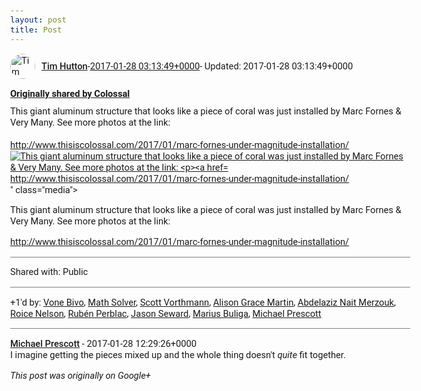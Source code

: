 ```yaml
---
layout: post
title: Post
---
```


<html><head><meta charset="utf-8"><title>Google+ post</title><style>body {font: 11pt Roboto, Arial, sans-serif; max-width: 640px; margin: 24px;}.author-photo {border-radius: 50%; margin-right: 10px; width: 40px;}.author {font-weight: 500;}.main-content {margin: 15px 0 15px;}.post-title {font-weight: bold;}.location {display: block; margin-top: 15px;}.location img {float: left; margin-right: 5px; width: 20px;}.media-link {display: inline-block; max-width: 100%; vertical-align: top;}.media-link p {margin-top: 5px; max-height: 4em; overflow: scroll;}.media {max-height: 100vh; max-width: 100%;}.video-placeholder {background: black; display: flex; height: 300px; max-width: 100%; width: 640px;}.play-icon {border-bottom: 30px solid transparent; border-left: 50px solid white; border-top: 30px solid transparent; color: white; margin: auto;}.album {max-height: 800px; overflow: scroll; width: calc(100vw - 48px);}.album .media-link {margin-right: 5px; max-width: 250px;}.album .media {max-height: 250px;}.link-embed {border-top: 1px solid lightgrey; display: block; margin-top: 20px;}.link-embed img {max-width: 100%;}.inline-link-embed {display: block;}.inline-link-embed img {vertical-align: middle;}.link-title {display: inline-block; font-size: medium; font-weight: 300; padding-left: 1em;}.reshare-attribution {display: block; font-weight: bold; margin-bottom: 10px;}.poll-image {margin-bottom: 5px; max-height: 300px; max-width: 500px;}.poll-choice {align-items: center; display: flex; margin-bottom: 5px; max-width: 500px;}.poll-choice-percentage {background-color: lightblue; height: 100%; left: 0; position: absolute; z-index: -1;}.poll-choice-selected {margin-right: 5px;}.poll-choice-results {border: 1px solid lightgray; border-radius: 5px; display: flex; line-height: 40px; overflow: hidden; padding: 0 8px; position: relative;}.poll-choice-results, .poll-choice-description {flex-grow: 1; margin-right: 10px;}.poll-choice-image {width: 100%;}.poll-choice-image, .poll-choice-image img {max-height: 40px; max-width: 100px;}.poll-choice-votes {max-height: 100px; overflow: auto;}.plus-entity-embed {color: black; display: block; text-decoration: none;}.plus-entity-embed-cover-photo {max-height: 300px; max-width: 100%;}.plus-entity-embed-info {padding: 0 1em 1em;}.plus-entity-embed-info h2 {font-weight: 500; margin: 10px 0;}.plus-entity-embed-info p {font-size: small; margin: 0;}.collection-owner-avatar {border-radius: 50%; border: 2px solid white; height: 40px; margin-top: -22px;}.visibility {padding: 1em 0; border-top: 1px solid grey;}.post-activity {padding: 1em 0; border-top: 1px solid grey;}.comments {border-top: 1px solid gray; padding-top: 1em;}.comment + .comment {margin-top: 1em;}.comment .media-link, .comment .inline-link-embed {margin-top: 5px;}</style></head><body><div style="margin-bottom:1em;"><div style="display:flex; align-items:center"><img class="author-photo" src="https://lh4.googleusercontent.com/-epo4ZZKNqEw/AAAAAAAAAAI/AAAAAAAAVSU/qu3LpcHEnoQ/s64-c/photo.jpg" alt="Tim Hutton"><a href="https://plus.google.com/+TimHutton" target="_blank" class="author">Tim Hutton</a> - <a target="_blank" href="https://plus.google.com/+TimHutton/posts/gjYefXZebsi">2017-01-28 03:13:49+0000</a><span> - Updated: 2017-01-28 03:13:49+0000</span></div><div class="main-content"></div><div><a target="_blank" href="https://plus.google.com/+Colossal/posts/8x8mWPHUEtE" class="reshare-attribution">Originally shared by Colossal</a>This giant aluminum structure that looks like a piece of coral was just installed by Marc Fornes &amp; Very Many. See more photos at the link:<br><br><a rel="nofollow" target="_blank" href="http://www.thisiscolossal.com/2017/01/marc-fornes-under-magnitude-installation/" class="ot-anchor bidi_isolate" jslog="10929; track:click" dir="ltr">http://www.thisiscolossal.com/2017/01/marc-fornes-under-magnitude-installation/</a><a href="https://lh3.googleusercontent.com/-0JOseU0GkpI/WIuraQVFLAI/AAAAAAAAwSE/0bqeVM4mGnUYGwX_po2KpOZL9SrAk4wtgCJoC/w1200-h630/coral-1.jpg" target="_blank" class="media-link"><img src="https://lh3.googleusercontent.com/-0JOseU0GkpI/WIuraQVFLAI/AAAAAAAAwSE/0bqeVM4mGnUYGwX_po2KpOZL9SrAk4wtgCJoC/w1200-h630/coral-1.jpg" alt="This giant aluminum structure that looks like a piece of coral was just installed by Marc Fornes &amp; Very Many. See more photos at the link:



http://www.thisiscolossal.com/2017/01/marc-fornes-under-magnitude-installation/" class="media"><p>This giant aluminum structure that looks like a piece of coral was just installed by Marc Fornes &amp; Very Many. See more photos at the link:



http://www.thisiscolossal.com/2017/01/marc-fornes-under-magnitude-installation/</p></a></div></div><div class="visibility">Shared with: Public</div><div class="post-activity"><div class="plus-oners">+1'd by: <a href="https://plus.google.com/111676826491222178157">Vone Bivo</a>, <a href="https://plus.google.com/+MathSolverAll">Math Solver</a>, <a href="https://plus.google.com/+ScottVorthmann">Scott Vorthmann</a>, <a href="https://plus.google.com/118320887831309218676">Alison Grace Martin</a>, <a href="https://plus.google.com/114982179961753756261">Abdelaziz Nait Merzouk</a>, <a href="https://plus.google.com/+RoiceNelson">Roice Nelson</a>, <a href="https://plus.google.com/+RubénPerblac">Rubén Perblac</a>, <a href="https://plus.google.com/+JasonSeward">Jason Seward</a>, <a href="https://plus.google.com/+MariusBuliga">Marius Buliga</a>, <a href="https://plus.google.com/+MichaelPrescott">Michael Prescott</a></div></div><div class="comments"><div class="comment"><a target="_blank" href="https://plus.google.com/+MichaelPrescott" class="author">Michael Prescott</a><span class="time"> - 2017-01-28 12:29:26+0000</span><div class="comment-content">I imagine getting the pieces mixed up and the whole thing doesn&#39;t <i>quite</i> fit together.</div></div></div></body></html>

<i>This post was originally on Google+</i>